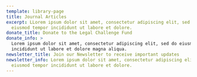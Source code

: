 ```yaml
---
template: library-page
title: Journal Articles
excerpt: LLorem ipsum dolor sit amet, consectetur adipiscing elit, sed do
  eiusmod tempor incididunt ut labore et dolore.
donate_title: Donate to the Legal Challenge Fund
donate_info: >
  Lorem ipsum dolor sit amet, consectetur adipiscing elit, sed do eiusmod tempor
  incididunt ut labore et dolore magna aliqua.
newsletter_title: Join our Newsletter to receive important updates
newsletter_info: Lorem ipsum dolor sit amet, consectetur adipiscing elit, sed do
  eiusmod tempor incididunt ut labore et dolore.
---
```

